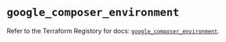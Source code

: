 # `google_composer_environment`

Refer to the Terraform Registory for docs: [`google_composer_environment`](https://registry.terraform.io/providers/hashicorp/google/4.63.1/docs/resources/composer_environment).
